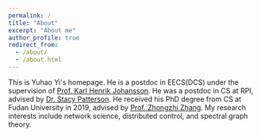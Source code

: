 ```yaml
---
permalink: /
title: "About"
excerpt: "About me"
author_profile: true
redirect_from:
  - /about/
  - /about.html
---
```


This is Yuhao Yi's homepage. He is a postdoc in EECS(DCS) under the supervision of <u><a href="https://people.kth.se/~kallej/">Prof. Karl Henrik Johansson</a></u>. He was a postdoc in CS at RPI, advised by <u><a href="https://www.cs.rpi.edu/~pattes3/">Dr. Stacy Patterson</a></u>. He received his PhD degree from CS at Fudan University in 2019, advised by <u><a href="http://homepage.fudan.edu.cn/zhangzz/">Prof. Zhongzhi Zhang</a></u>. My research interests include network science, distributed control, and spectral graph theory.
